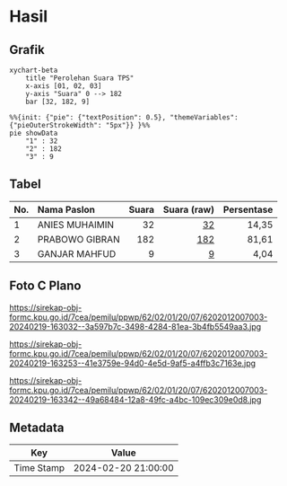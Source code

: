 # Hasil

## Grafik

```mermaid
xychart-beta
    title "Perolehan Suara TPS"
    x-axis [01, 02, 03]
    y-axis "Suara" 0 --> 182
    bar [32, 182, 9]
```

```mermaid
%%{init: {"pie": {"textPosition": 0.5}, "themeVariables": {"pieOuterStrokeWidth": "5px"}} }%%
pie showData
    "1" : 32
    "2" : 182
    "3" : 9
```

## Tabel

| No. | Nama Paslon    | Suara | Suara (raw) | Persentase |
|:--- |:-------------- | -----:| -----------:| ----------:|
| 1   | ANIES MUHAIMIN | 32    | [32][p-1]   | 14,35      |
| 2   | PRABOWO GIBRAN | 182   | [182][p-2]  | 81,61      |
| 3   | GANJAR MAHFUD  | 9     | [9][p-3]    | 4,04       |


[p-1]: https://github.com/gigit-pemilu/pemilu-2024-62-kalimantan-tengah/blob/main/pilpres/hitung-suara/sub/62-kalimantan-tengah/sub/02-kotawaringin-timur/sub/01-kota-besi/sub/2007-camba/sub/003-tps/sub/paslon-1.txt
[p-2]: https://github.com/gigit-pemilu/pemilu-2024-62-kalimantan-tengah/blob/main/pilpres/hitung-suara/sub/62-kalimantan-tengah/sub/02-kotawaringin-timur/sub/01-kota-besi/sub/2007-camba/sub/003-tps/sub/paslon-2.txt
[p-3]: https://github.com/gigit-pemilu/pemilu-2024-62-kalimantan-tengah/blob/main/pilpres/hitung-suara/sub/62-kalimantan-tengah/sub/02-kotawaringin-timur/sub/01-kota-besi/sub/2007-camba/sub/003-tps/sub/paslon-3.txt

## Foto C Plano

https://sirekap-obj-formc.kpu.go.id/7cea/pemilu/ppwp/62/02/01/20/07/6202012007003-20240219-163032--3a597b7c-3498-4284-81ea-3b4fb5549aa3.jpg

https://sirekap-obj-formc.kpu.go.id/7cea/pemilu/ppwp/62/02/01/20/07/6202012007003-20240219-163253--41e3759e-94d0-4e5d-9af5-a4ffb3c7163e.jpg

https://sirekap-obj-formc.kpu.go.id/7cea/pemilu/ppwp/62/02/01/20/07/6202012007003-20240219-163342--49a68484-12a8-49fc-a4bc-109ec309e0d8.jpg


## Metadata

| Key        | Value               |
| ---------- | ------------------- |
| Time Stamp | 2024-02-20 21:00:00 |



